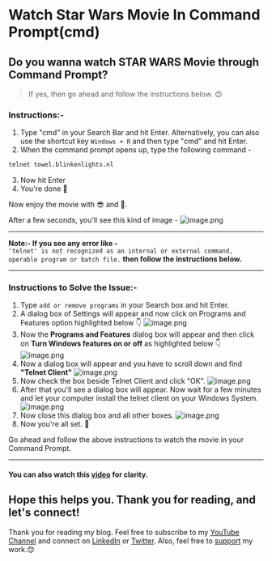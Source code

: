 # Watch Star Wars Movie In Command Prompt(cmd)

## Do you wanna watch STAR WARS Movie through Command Prompt?
> If yes, then go ahead and follow the instructions below. 😊


### Instructions:-

1. Type "cmd" in your Search Bar and hit Enter. Alternatively, you can also use the shortcut key `Windows + R` and then type "cmd" and hit Enter.
2. When the command prompt opens up, type the following command -
```cmd
telnet towel.blinkenlights.nl
```
3. Now hit Enter
4. You're done 🎉

Now enjoy the movie with 😎 and 🍿. 

After a few seconds, you'll see this kind of image - 
![image.png](https://cdn.hashnode.com/res/hashnode/image/upload/v1644739973185/QgyjUiKls.png)

--- 
**Note:- If you see any error like -**   
` 'telnet' is not recognized as an internal or external command, operable program or batch file.
`
**then follow the instructions below.**

---

### Instructions to Solve the Issue:-

1. Type `add or remove programs` in your Search box and hit Enter.
2. A dialog box of Settings will appear and now click on Programs and Features option highlighted below 👇 
![image.png](https://cdn.hashnode.com/res/hashnode/image/upload/v1644740320451/ZNYilp1ZR.png)
3. Now the **Programs and Features** dialog box will appear and then click on **Turn Windows features on or off** as highlighted below 👇 
![image.png](https://cdn.hashnode.com/res/hashnode/image/upload/v1644740555060/KnJ3-tLvm.png)
4. Now a dialog box will appear and you have to scroll down and find **"Telnet Client"** 
![image.png](https://cdn.hashnode.com/res/hashnode/image/upload/v1644740766491/-ZJncHzJI.png)
5. Now check the box beside Telnet Client and click "OK". 
![image.png](https://cdn.hashnode.com/res/hashnode/image/upload/v1644740892003/M8-U5QJzn.png)
6. After that you'll see a dialog box will appear. Now wait for a few minutes and let your computer install the telnet client on your Windows System.
![image.png](https://cdn.hashnode.com/res/hashnode/image/upload/v1644739753295/5iJkn6Cpp.png)
7. Now close this dialog box and all other boxes. 
![image.png](https://cdn.hashnode.com/res/hashnode/image/upload/v1644739828423/2K1EQGz8t.png)
8. Now you're all set. 🎉

Go ahead and follow the above instructions to watch the movie in your Command Prompt. 

--- 

#### You can also watch this [video](https://youtu.be/seZUKcd4-nE) for clarity.

## Hope this helps you. Thank you for reading, and let's connect!
Thank you for reading my blog. Feel free to subscribe to my [YouTube Channel](https://www.youtube.com/channel/UCsuzc8lqAbgUYo4yzpjtfSw) and connect on [LinkedIn](https://www.linkedin.com/in/susmita-dey-15a15a210/) or [Twitter](https://twitter.com/its_SusmitaDey).
Also, feel free to [support](https://www.buymeacoffee.com/susmitadey) my work.😊
